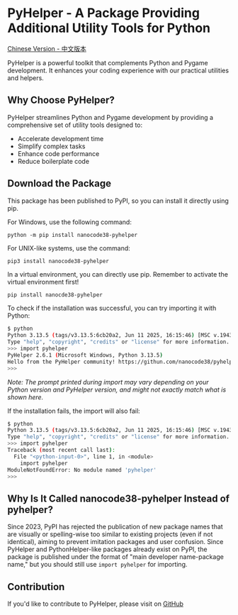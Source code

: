 # PyHelper - A Package Providing Additional Utility Tools for Python  

[Chinese Version - 中文版本](README-chinese.md)

PyHelper is a powerful toolkit that complements Python and Pygame development. It enhances your coding experience with our practical utilities and helpers.  

## Why Choose PyHelper?  
PyHelper streamlines Python and Pygame development by providing a comprehensive set of utility tools designed to:  
- Accelerate development time  
- Simplify complex tasks  
- Enhance code performance  
- Reduce boilerplate code  

## Download the Package  
This package has been published to PyPI, so you can install it directly using pip.  

For Windows, use the following command:  
```commandline  
python -m pip install nanocode38-pyhelper  
```  

For UNIX-like systems, use the command:  
```bash  
pip3 install nanocode38-pyhelper  
```  

In a virtual environment, you can directly use pip. Remember to activate the virtual environment first!  
```commandline  
pip install nanocde38-pyhelper  
```  

To check if the installation was successful, you can try importing it with Python:  
```bash  
$ python  
Python 3.13.5 (tags/v3.13.5:6cb20a2, Jun 11 2025, 16:15:46) [MSC v.1943 64 bit (AMD64)] on win32  
Type "help", "copyright", "credits" or "license" for more information.  
>>> import pyhelper  
PyHelper 2.6.1 (Microsoft Windows, Python 3.13.5)  
Hello from the PyHelper community! https://githun.com/nanocode38/pyhelper.git  
>>>  
```  
*Note: The prompt printed during import may vary depending on your Python version and PyHelper version, and might not exactly match what is shown here.*  

If the installation fails, the import will also fail:  
```bash  
$ python  
Python 3.13.5 (tags/v3.13.5:6cb20a2, Jun 11 2025, 16:15:46) [MSC v.1943 64 bit (AMD64)] on win32  
Type "help", "copyright", "credits" or "license" for more information.  
>>> import pyhelper  
Traceback (most recent call last):  
  File "<python-input-0>", line 1, in <module>  
    import pyhelper  
ModuleNotFoundError: No module named 'pyhelper'  
>>>   
```  

## Why Is It Called nanocode38-pyhelper Instead of pyhelper?  
Since 2023, PyPI has rejected the publication of new package names that are visually or spelling-wise too similar to existing projects (even if not identical), aiming to prevent imitation packages and user confusion. Since PyHelper and PythonHelper-like packages already exist on PyPI, the package is published under the format of "main developer name-package name," but you should still use `import pyhelper` for importing.  

## Contribution  

If you'd like to contribute to PyHelper, please visit on [GitHub](https://github.com/nanocode38/pyhelper.git)
